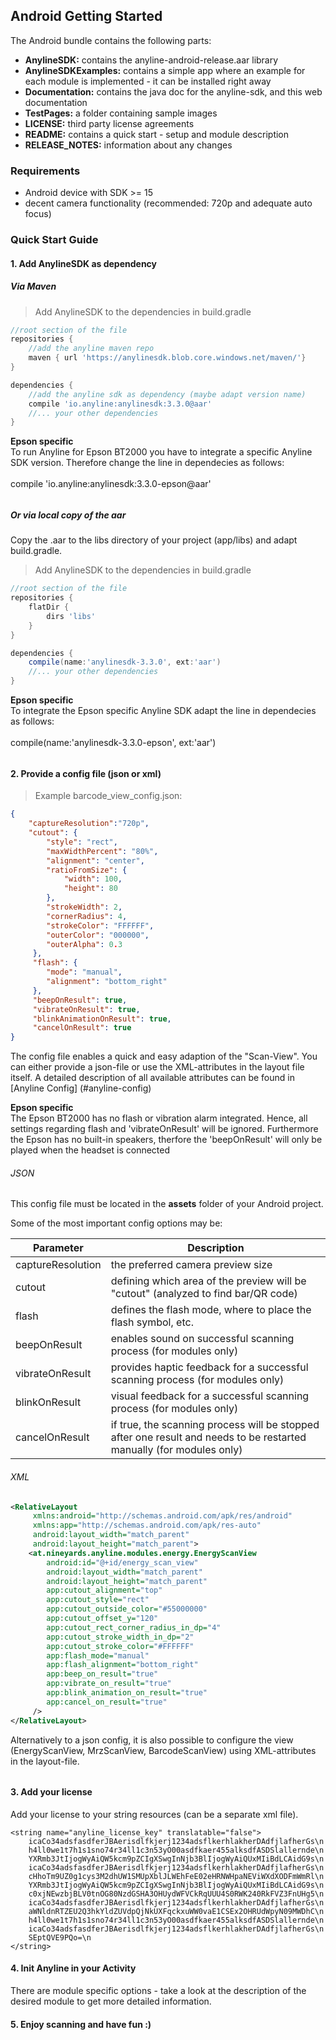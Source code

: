 ## Android Getting Started ##

The Android bundle contains the following parts:

- **AnylineSDK:**      contains the anyline-android-release.aar library
- **AnylineSDKExamples:**      contains a simple app where an example for each module is implemented - it can be installed right away
- **Documentation:**    contains the java doc for the anyline-sdk, and this web documentation
- **TestPages:**		a folder containing sample images
- **LICENSE:** 			third party license agreements
- **README:**			contains a quick start - setup and module description
- **RELEASE_NOTES:**	information about any changes


### Requirements

- Android device with SDK >= 15
- decent camera functionality (recommended: 720p and adequate auto focus)


### Quick Start Guide

#### 1. Add AnylineSDK as dependency

##### Via Maven

> Add AnylineSDK to the dependencies in build.gradle

```groovy
//root section of the file
repositories {
    //add the anyline maven repo
    maven { url 'https://anylinesdk.blob.core.windows.net/maven/'}
}

dependencies {
    //add the anyline sdk as dependency (maybe adapt version name)
    compile 'io.anyline:anylinesdk:3.3.0@aar'
    //... your other dependencies
}
```  

<aside class="notice">
<b>Epson specific</b>
<br/>
To run Anyline for Epson BT2000 you have to integrate a specific Anyline SDK version.
Therefore change the line in dependecies as follows: 
<br/><br/>
compile 'io.anyline:anylinesdk:3.3.0-epson@aar'
</aside>


###### &NewLine;

##### Or via local copy of the aar

Copy the .aar to the libs directory of your project (app/libs) and adapt build.gradle.

> Add AnylineSDK to the dependencies in build.gradle

```groovy
//root section of the file
repositories {
    flatDir {
        dirs 'libs'
    }
}

dependencies {
    compile(name:'anylinesdk-3.3.0', ext:'aar')
    //... your other dependencies
}
```

<aside class="notice">
<b>Epson specific</b>
<br/>
To integrate the Epson specific Anyline SDK adapt the line in dependecies as follows:
<br/><br/>
compile(name:'anylinesdk-3.3.0-epson', ext:'aar')
</aside>


###### &NewLine;  

#### 2. Provide a config file (json or xml)

> Example barcode_view_config.json:

```json
{
	"captureResolution":"720p",
  	"cutout": {
		"style": "rect",
		"maxWidthPercent": "80%",
		"alignment": "center",
		"ratioFromSize": {
	     	"width": 100,
	     	"height": 80
		},
		"strokeWidth": 2,
		"cornerRadius": 4,
		"strokeColor": "FFFFFF",
		"outerColor": "000000",
		"outerAlpha": 0.3
	 },
	 "flash": {
		"mode": "manual",
	 	"alignment": "bottom_right"
	 },
	 "beepOnResult": true,
	 "vibrateOnResult": true,
	 "blinkAnimationOnResult": true,
	 "cancelOnResult": true
}
```

The config file enables a quick and easy adaption of the "Scan-View". You can either provide a json-file or use the XML-attributes in the layout file itself.
A detailed description of all available attributes can be found in [Anyline Config] (#anyline-config)

<aside class="notice">
<b>Epson specific</b>
<br/>
The Epson BT2000 has no flash or vibration alarm integrated. Hence, all settings regarding flash and 'vibrateOnResult' will be ignored. Furthermore the Epson has no built-in speakers, therfore the 'beepOnResult' will only be played when the headset is connected
</aside>

###### JSON

This config file must be located in the **assets** folder of your Android project.

Some of the most important config options may be:

Parameter | Description
-------- | -----------
captureResolution | the preferred camera preview size
cutout | defining which area of the preview will be "cutout" (analyzed to find bar/QR code)
flash | defines the flash mode, where to place the flash symbol, etc.
beepOnResult | enables sound on successful scanning process (for modules only)
vibrateOnResult | provides haptic feedback for a successful scanning process (for modules only)
blinkOnResult |  visual feedback for a successful scanning process (for modules only)
cancelOnResult | if true, the scanning process will be stopped after one result and needs to be restarted manually (for modules only)

###### XML


```xml
<RelativeLayout
	 xmlns:android="http://schemas.android.com/apk/res/android"
	 xmlns:app="http://schemas.android.com/apk/res-auto"
	 android:layout_width="match_parent"
	 android:layout_height="match_parent">
	<at.nineyards.anyline.modules.energy.EnergyScanView
	    android:id="@+id/energy_scan_view"
	    android:layout_width="match_parent"
	    android:layout_height="match_parent"
	    app:cutout_alignment="top"
	    app:cutout_style="rect"
	    app:cutout_outside_color="#55000000"
	    app:cutout_offset_y="120"
	    app:cutout_rect_corner_radius_in_dp="4"
	    app:cutout_stroke_width_in_dp="2"
	    app:cutout_stroke_color="#FFFFFF"
	    app:flash_mode="manual"
	    app:flash_alignment="bottom_right"
	    app:beep_on_result="true"
	    app:vibrate_on_result="true"
	    app:blink_animation_on_result="true"
	    app:cancel_on_result="true"
	 />
</RelativeLayout>
```

Alternatively to a json config, it is also possible to configure the view (EnergyScanView, MrzScanView, BarcodeScanView) using XML-attributes in the layout-file.

###### &NewLine;  

#### 3. Add your license

Add your license to your string resources (can be a separate xml file).

```
<string name="anyline_license_key" translatable="false">
    icaCo34adsfasdferJBAerisdlfkjerj1234adsflkerhlakherDAdfjlafherGs\n
    h4ll0we1t7h1s1sno74r34ll1c3n53yO00asdfkaer455alksdfASDSlallernde\n
    YXRmb3JtIjogWyAiQW5kcm9pZCIgXSwgInNjb3BlIjogWyAiQUxMIiBdLCAidG9s\n
    icaCo34adsfasdferJBAerisdlfkjerj1234adsflkerhlakherDAdfjlafherGs\n
    cHhoTm9UZ0g1cys3M2dhUW1SMUpXblJLWEhFeE02eHRNWHpaNEViWXdXODFmWmRl\n
    YXRmb3JtIjogWyAiQW5kcm9pZCIgXSwgInNjb3BlIjogWyAiQUxMIiBdLCAidG9s\n
    c0xjNEwzbjBLV0tnOG80NzdGSHA3OHUydWFVCkRqUUU4S0RWK240RkFVZ3FnUHg5\n
    icaCo34adsfasdferJBAerisdlfkjerj1234adsflkerhlakherDAdfjlafherGs\n
    aWNldnRTZEU2Q3hkYldZUVdpQjNkUXFqckxuWW0vaE1CSEx2OHRUdWpyN09MWDhC\n
    h4ll0we1t7h1s1sno74r34ll1c3n53yO00asdfkaer455alksdfASDSlallernde\n
    icaCo34adsfasdferJBAerisdlfkjerj1234adsflkerhlakherDAdfjlafherGs\n
    SEptQVE9PQo=\n
</string>
```

#### 4. Init Anyline in your Activity
There are module specific options - take a look at the description of the desired module to get more detailed information.

#### 5. Enjoy scanning and have fun :)
